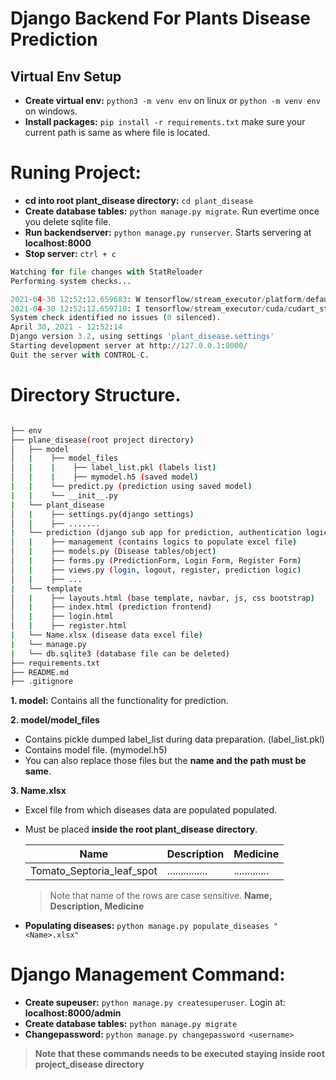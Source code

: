 # Django Backend For Plants Disease Prediction

## Virtual Env Setup

-   **Create virtual env:** `python3 -m venv env` on linux or `python -m venv env` on windows.
-   **Install packages:** `pip install -r requirements.txt` make sure your current path is same as where file is located.

# Runing Project:

-   **cd into root plant_disease directory:** `cd plant_disease`
-   **Create database tables:** `python manage.py migrate`. Run evertime once you delete sqlite file.
-   **Run backendserver:** `python manage.py runserver`. Starts servering at **localhost:8000**
-   **Stop server:** `ctrl + c`

```python
Watching for file changes with StatReloader
Performing system checks...

2021-04-30 12:52:12.659683: W tensorflow/stream_executor/platform/default/dso_loader.cc:60] Could not load dynamic library 'libcudart.so.11.0'; dlerror: libcudart.so.11.0: cannot open shared object file: No such file or directory
2021-04-30 12:52:12.659710: I tensorflow/stream_executor/cuda/cudart_stub.cc:29] Ignore above cudart dlerror if you do not have a GPU set up on your machine.
System check identified no issues (0 silenced).
April 30, 2021 - 12:52:14
Django version 3.2, using settings 'plant_disease.settings'
Starting development server at http://127.0.0.1:8000/
Quit the server with CONTROL-C.
```

# Directory Structure.

```bash

├── env
├── plane_disease(root project directory)
│   ├── model
│   |    ├── model_files
│   |    |    ├── label_list.pkl (labels list)
│   |    |    ├── mymodel.h5 (saved model)
|   |    └── predict.py (prediction using saved model)
|   |    └── __init__.py
|   └── plant_disease
│   |    ├── settings.py(django settings)
│   |    ├── .......
|   └── prediction (django sub app for prediction, authentication logic)
│   |    ├── management (contains logics to populate excel file)
│   |    ├── models.py (Disease tables/object)
│   |    ├── forms.py (PredictionForm, Login Form, Register Form)
│   |    ├── views.py (login, logout, register, prediction logic)
│   |    ├── ...
|   └── template
│   |    ├── layouts.html (base template, navbar, js, css bootstrap)
│   |    ├── index.html (prediction frontend)
│   |    ├── login.html
│   |    ├── register.html
|   └── Name.xlsx (disease data excel file)
|   └── manage.py
|   └── db.sqlite3 (database file can be deleted)
├── requirements.txt
├── README.md
├── .gitignore
```

**1. model:**
Contains all the functionality for prediction.

**2. model/model_files**

-   Contains pickle dumped label_list during data preparation. (label_list.pkl)
-   Contains model file. (mymodel.h5)
-   You can also replace those files but the **name and the path must be same**.

**3. Name.xlsx**

-   Excel file from which diseases data are populated populated.
-   Must be placed **inside the root plant_disease directory**.

    | Name                      | Description     | Medicine      |
    | ------------------------- | --------------- | ------------- |
    | Tomato_Septoria_leaf_spot | ............... | ............. |

    > Note that name of the rows are case sensitive. **Name, Description, Medicine**

-   **Populating diseases:** `python manage.py populate_diseases "<Name>.xlsx"`

# Django Management Command:

-   **Create supeuser:** `python manage.py createsuperuser`. Login at: **localhost:8000/admin**
-   **Create database tables:** `python manage.py migrate`
-   **Changepassword:** `python manage.py changepassword <username>`

> **Note that these commands needs to be executed staying inside root project_disease directory**

